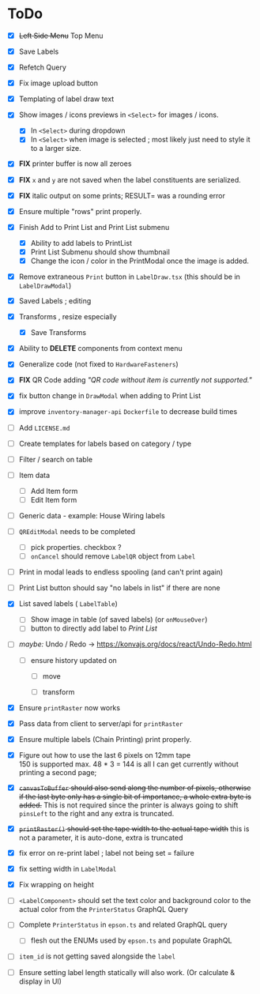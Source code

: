 # ToDo


* [x] ~~Left Side Menu~~ Top Menu
* [x] Save Labels
* [x] Refetch Query
* [x] Fix image upload button
* [x] Templating of label draw text
* [x] Show images / icons previews in `<Select>` for images / icons.
  * [x] In `<Select>` during dropdown
  * [x] In `<Select>` when image is selected ; most likely just need to style it to a larger size.
* [x] **FIX** printer buffer is now all zeroes
* [x] **FIX** `x` and `y` are not saved when the label constituents are serialized.
* [x] **FIX** italic output on some prints; RESULT= was a rounding error
* [x] Ensure multiple "rows" print properly.
* [x] Finish Add to Print List and Print List submenu
  * [x] Ability to add labels to PrintList
  * [x] Print List Submenu should show thumbnail
  * [x] Change the icon / color in the PrintModal once the image is added.
* [x] Remove extraneous `Print` button in `LabelDraw.tsx` (this should be in `LabelDrawModal`)
* [x] Saved Labels ; editing
* [x] Transforms , resize especially
  * [x] Save Transforms
* [x] Ability to **DELETE** components from context menu
* [x] Generalize code (not fixed to `HardwareFasteners`)
* [x] **FIX** QR Code adding _"QR code without item is currently not supported."_
* [x] fix button change in `DrawModal` when adding to Print List
* [x] improve `inventory-manager-api` `Dockerfile` to decrease build times


* [ ] Add `LICENSE.md`
* [ ] Create templates for labels based on category / type
* [ ] Filter / search on table
* [ ] Item data
  * [ ] Add Item form
  * [ ] Edit Item form
* [ ] Generic data - example: House Wiring labels
* [ ] `QREditModal` needs to be completed
  * [ ] pick properties. checkbox ?
  * [ ] `onCancel` should remove `LabelQR` object from `Label`
* [ ] Print in modal leads to endless spooling (and can't print again)
* [ ] Print List button should say "no labels in list" if there are none


* [x] List saved labels ( `LabelTable`)
  * [ ] Show image in table (of saved labels) (or `onMouseOver`)
  * [ ] button to directly add label to *Print List*
* [ ] _maybe:_ Undo / Redo → <https://konvajs.org/docs/react/Undo-Redo.html>
  * [ ] ensure history updated on
    * [ ] move
    * [ ] transform


* [x] Ensure `printRaster` now works
* [x] Pass data from client to server/api for `printRaster`
* [x] Ensure multiple labels (Chain Printing) print properly.
* [x] Figure out how to use the last 6 pixels on 12mm tape  
      150 is supported max. 48 * 3 = 144 is all I can get currently without printing a second page;
* [x] ~~`canvasToBuffer` should also send along the number of pixels, otherwise if the last byte only has a single bit of importance, a whole extra byte is added.~~ This is not required since the printer is always going to shift `pinsLeft` to the right and any extra is truncated.
* [x] ~~`printRaster()` should set the tape width to the actual tape width~~ this is not a parameter, it is auto-done, extra is truncated
* [x] fix error on re-print label ; label not being set = failure
* [x] fix setting width in `LabelModal`
* [x] Fix wrapping on height
* [ ] `<LabelComponent>` should set the text color and background color to the actual color from the `PrinterStatus` GraphQL Query
* [ ] Complete `PrinterStatus` in `epson.ts` and related GraphQL query
  * [ ] flesh out the ENUMs used by `epson.ts` and populate GraphQL
* [ ] `item_id` is not getting saved alongside the `label`
* [ ] Ensure setting label length statically will also work. (Or calculate & display in UI)